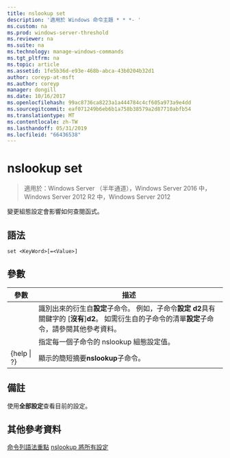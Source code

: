 ```yaml
---
title: nslookup set
description: '適用於 Windows 命令主題 * * *- '
ms.custom: na
ms.prod: windows-server-threshold
ms.reviewer: na
ms.suite: na
ms.technology: manage-windows-commands
ms.tgt_pltfrm: na
ms.topic: article
ms.assetid: 1fe5b36d-e93e-468b-abca-43b0204b32d1
author: coreyp-at-msft
ms.author: coreyp
manager: dongill
ms.date: 10/16/2017
ms.openlocfilehash: 99ac8736ca8223a1a444784c4cf605a973a9e4dd
ms.sourcegitcommit: eaf071249b6eb6b1a758b38579a2d87710abfb54
ms.translationtype: MT
ms.contentlocale: zh-TW
ms.lasthandoff: 05/31/2019
ms.locfileid: "66436538"
---
```

# <a name="nslookup-set"></a>nslookup set

>適用於：Windows Server （半年通道），Windows Server 2016 中，Windows Server 2012 R2 中，Windows Server 2012

變更組態設定會影響如何查閱函式。
## <a name="syntax"></a>語法
```
set <KeyWord>[=<Value>]
```
## <a name="parameters"></a>參數

|    參數    |                                                                                                                    描述                                                                                                                    |
|-----------------|---------------------------------------------------------------------------------------------------------------------------------------------------------------------------------------------------------------------------------------------------|
|    <KeyWord>    | 識別出來的衍生自**設定**子命令。 例如，子命令**設定 d2**具有關鍵字的 [**沒有**]**d2**。 如需衍生自的子命令的清單**設定**子命令，請參閱其他參考資料。 |
|     <Value>     |                                                                                      指定每一個子命令的 nslookup 組態設定值。                                                                                      |
| {help &#124; ?} |                                                                                               顯示的簡短摘要**nslookup**子命令。                                                                                               |

## <a name="remarks"></a>備註
使用**全部設定**查看目前的設定。
## <a name="additional-references"></a>其他參考資料
[命令列語法重點](command-line-syntax-key.md)
[nslookup 將所有設定](nslookup-set-all.md)
